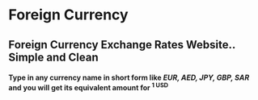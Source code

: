 # Foreign Currency
## Foreign Currency Exchange Rates Website.. Simple and Clean

#### Type in any currency name in short form like *EUR, AED, JPY, GBP, SAR* and you will get its equivalent amount for <sup>1 USD</sup> 
